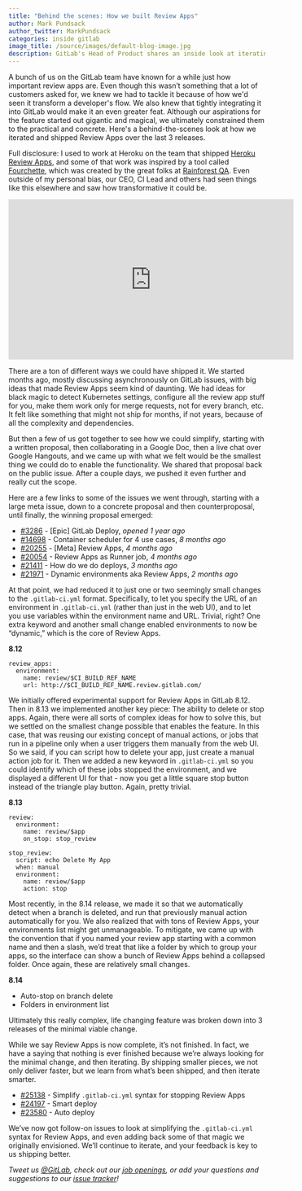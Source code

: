 ```yaml
---
title: "Behind the scenes: How we built Review Apps"
author: Mark Pundsack
author_twitter: MarkPundsack
categories: inside gitlab
image_title: /source/images/default-blog-image.jpg
description: GitLab's Head of Product shares an inside look at iterating on one of our latest features.
---
```

A bunch of us on the GitLab team have known for a while just how important review apps are. Even though this wasn’t something that a lot of customers asked for, we knew we had to tackle it because of how we'd seen it transform a developer's flow. We also knew that tightly integrating it into GitLab would make it an even greater feat. Although our aspirations for the feature started out gigantic and magical, we ultimately constrained them to the practical and concrete. Here's a behind-the-scenes look at how we iterated and shipped Review Apps over the last 3 releases.

<!-- more -->

Full disclosure: I used to work at Heroku on the team that shipped [Heroku Review Apps](https://devcenter.heroku.com/articles/github-integration-review-apps), and some of that work was inspired by a tool called [Fourchette](https://github.com/rainforestapp/fourchette), which was created by the great folks at [Rainforest QA](https://www.rainforestqa.com/). Even outside of my personal bias, our CEO, CI Lead and others had seen things like this elsewhere and saw how transformative it could be. 

<iframe width="560" height="315" src="https://www.youtube.com/embed/CteZol_7pxo?start=1713" frameborder="0" allowfullscreen></iframe>

There are a ton of different ways we could have shipped it. We started months ago, mostly discussing asynchronously on GitLab issues, with big ideas that made Review Apps seem kind of daunting. We had ideas for black magic to detect Kubernetes settings, configure all the review app stuff for you, make them work only for merge requests, not for every branch, etc. It felt like something that might not ship for months, if not years, because of all the complexity and dependencies.

But then a few of us got together to see how we could simplify, starting with a written proposal, then collaborating in a Google Doc, then a live chat over Google Hangouts, and we came up with what we felt would be the smallest thing we could do to enable the functionality. We shared that proposal back on the public issue. After a couple days, we pushed it even further and really cut the scope.

Here are a few links to some of the issues we went through, starting with a large meta issue, down to a concrete proposal and then counterproposal, until finally, the winning proposal emerged:

* [#3286](https://gitlab.com/gitlab-org/gitlab-ce/issues/3286) - [Epic] GitLab Deploy, _opened 1 year ago_
* [#14698](https://gitlab.com/gitlab-org/gitlab-ce/issues/14698) - Container scheduler for 4 use cases, _8 months ago_
* [#20255](https://gitlab.com/gitlab-org/gitlab-ce/issues/20255) - [Meta] Review Apps, _4 months ago_
* [#20054](https://gitlab.com/gitlab-org/gitlab-ce/issues/20054) - Review Apps as Runner job, _4 months ago_
* [#21411](https://gitlab.com/gitlab-org/gitlab-ce/issues/21411) - How do we do deploys, _3 months ago_
* [#21971](https://gitlab.com/gitlab-org/gitlab-ce/issues/21971) - Dynamic environments aka Review Apps, _2 months ago_

At that point, we had reduced it to just one or two seemingly small changes to the `.gitlab-ci.yml` format. Specifically, to let you specify the URL of an environment in `.gitlab-ci.yml` (rather than just in the web UI), and to let you use variables within the environment name and URL. Trivial, right? One extra keyword and another small change enabled environments to now be “dynamic,” which is the core of Review Apps.

**8.12**

```
review_apps:
  environment:
    name: review/$CI_BUILD_REF_NAME
    url: http://$CI_BUILD_REF_NAME.review.gitlab.com/
```

We initially offered experimental support for Review Apps in GitLab 8.12. Then in 8.13 we implemented another key piece: The ability to delete or stop apps. Again, there were all sorts of complex ideas for how to solve this, but we settled on the smallest change possible that enables the feature. In this case, that was reusing our existing concept of manual actions, or jobs that run in a pipeline only when a user triggers them manually from the web UI. So we said, if you can script how to delete your app, just create a manual action job for it. Then we added a new keyword in `.gitlab-ci.yml` so you could identify which of these jobs stopped the environment, and we displayed a different UI for that - now you get a little square stop button instead of the triangle play button. Again, pretty trivial.

**8.13**

```
review:
  environment:
    name: review/$app
    on_stop: stop_review

stop_review:
  script: echo Delete My App
  when: manual
  environment:
    name: review/$app
    action: stop
```

Most recently, in the 8.14 release, we made it so that we automatically detect when a branch is deleted, and run that previously manual action automatically for you. We also realized that with tons of Review Apps, your environments list might get unmanageable. To mitigate, we came up with the convention that if you named your review app starting with a common name and then a slash, we’d treat that like a folder by which to group your apps, so the interface can show a bunch of Review Apps behind a collapsed folder. Once again, these are relatively small changes.

**8.14**

* Auto-stop on branch delete
* Folders in environment list

Ultimately this really complex, life changing feature was broken down into 3 releases of the minimal viable change.

While we say Review Apps is now complete, it’s not finished. In fact, we have a saying that nothing is ever finished because we’re always looking for the minimal change, and then iterating. By shipping smaller pieces, we not only deliver faster, but we learn from what’s been shipped, and then iterate smarter.

* [#25138](https://gitlab.com/gitlab-org/gitlab-ce/issues/25138) - Simplify `.gitlab-ci.yml` syntax for stopping Review Apps
* [#24197](https://gitlab.com/gitlab-org/gitlab-ce/issues/24197) - Smart deploy
* [#23580](https://gitlab.com/gitlab-org/gitlab-ce/issues/23580) - Auto deploy

We’ve now got follow-on issues to look at simplifying the `.gitlab-ci.yml` syntax for Review Apps, and even adding back some of that magic we originally envisioned. We’ll continue to iterate, and your feedback is key to us shipping better.

_Tweet us [@GitLab](https://twitter.com/gitlab), check out our [job openings](https://about.gitlab.com/jobs/), or add your questions and suggestions to our [issue tracker](https://gitlab.com/gitlab-org/gitlab-ce/issues)!_
